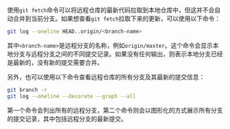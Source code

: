 使用`git fetch`命令可以将远程仓库的最新代码拉取到本地仓库中，但这并不会自动合并到当前分支。如果想查看`git fetch`拉取下来的更新，可以使用以下命令：

```bash
git log --oneline HEAD..origin/<branch-name>
```

其中`<branch-name>`是远程分支的名称，例如`origin/master`。这个命令会显示本地分支与远程分支之间的不同提交记录。如果没有任何输出，则表示本地分支已经是最新的，没有新的提交需要合并。

另外，也可以使用以下命令查看远程仓库的所有分支及其最新的提交信息：

```bash
git branch -r
git log --oneline --decorate --graph --all
```

第一个命令会列出所有的远程分支，第二个命令则会以图形化的方式展示所有分支的提交记录，其中包括远程分支的最新提交。